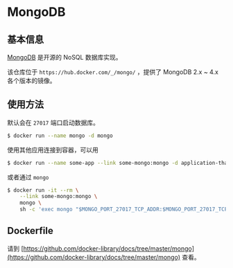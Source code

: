 # MongoDB

## 基本信息

[MongoDB](https://en.wikipedia.org/wiki/MongoDB) 是开源的 NoSQL 数据库实现。

该仓库位于 `https://hub.docker.com/_/mongo/` ，提供了 MongoDB 2.x ~ 4.x 各个版本的镜像。

## 使用方法

默认会在 `27017` 端口启动数据库。

```bash
$ docker run --name mongo -d mongo
```

使用其他应用连接到容器，可以用

```bash
$ docker run --name some-app --link some-mongo:mongo -d application-that-uses-mongo
```

或者通过 `mongo`

```bash
$ docker run -it --rm \
    --link some-mongo:mongo \
    mongo \
    sh -c 'exec mongo "$MONGO_PORT_27017_TCP_ADDR:$MONGO_PORT_27017_TCP_PORT/test"'
```

## Dockerfile

请到 [https://github.com/docker-library/docs/tree/master/mongo](https://github.com/docker-library/docs/tree/master/mongo) 查看。

